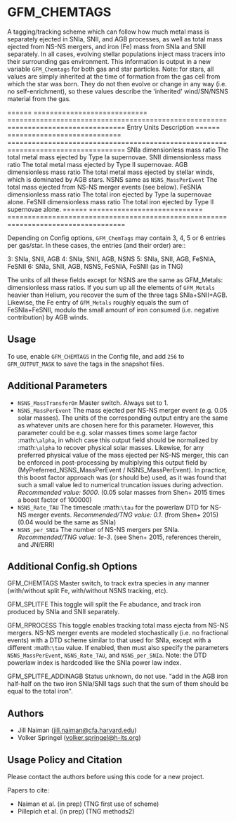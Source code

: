 
GFM_CHEMTAGS
============

A tagging/tracking scheme which can follow how much metal mass is separately ejected in SNIa, SNII, and AGB processes, 
as well as total mass ejected from NS-NS mergers, and iron (Fe) mass from SNIa and SNII separately. In all cases, 
evolving stellar populations inject mass tracers into their surrounding gas environment.
This information is output in a new variable ``GFM_Chemtags`` for both gas and star particles. Note: for stars, 
all values are simply inherited at the time of formation from the gas cell from which the star was born. They do not 
then evolve or change in any way (i.e. no self-enrichment), so these values describe the 'inherited' wind/SN/NSNS material 
from the gas. 


======  ============================  ===================================================================================
Entry   Units                         Description
======  ============================  ===================================================================================
SNIa    dimensionless mass ratio      The total metal mass ejected by Type Ia supernovae.
SNII    dimensionless mass ratio      The total metal mass ejected by Type II supernovae.
AGB     dimensionless mass ratio      The total metal mass ejected by stellar winds, which is dominated by AGB stars.
NSNS    same as `NSNS_MassPerEvent`   The total mass ejected from NS-NS merger events (see below).
FeSNIA  dimensionless mass ratio      The total iron ejected by Type Ia supernovae alone.
FeSNII  dimensionless mass ratio      The total iron ejected by Type II supernovae alone.
======  ============================  ===================================================================================

Depending on Config options, ``GFM_ChemTags`` may contain 3, 4, 5 or 6 entries per gas/star. In these cases, the entries 
(and their order) are::

  3: SNIa, SNII, AGB
  4: SNIa, SNII, AGB, NSNS
  5: SNIa, SNII, AGB, FeSNIA, FeSNII
  6: SNIa, SNII, AGB, NSNS, FeSNIA, FeSNII (as in TNG)

The units of all these fields except for NSNS are the same as GFM_Metals: dimensionless mass ratios. 
If you sum up all the elements of ``GFM_Metals`` heavier than Helium, you recover the sum of the three tags SNIa+SNII+AGB. 
Likewise, the Fe entry of ``GFM_Metals`` roughly equals the sum of FeSNIa+FeSNII, modulo the small amount of iron consumed 
(i.e. negative contribution) by AGB winds.


Usage
-----

To use, enable ``GFM_CHEMTAGS`` in the Config file, and add ``256`` to ``GFM_OUTPUT_MASK`` to save the tags in the snapshot files.


Additional Parameters
---------------------

* ``NSNS_MassTransferOn`` Master switch. Always set to 1.
* ``NSNS_MassPerEvent`` The mass ejected per NS-NS merger event (e.g. 0.05 solar masses). The units of the corresponding 
  output entry are the same as whatever units are chosen here for this parameter. However, this parameter could be e.g. solar 
  masses times some large factor :math:`\alpha`, in which case this output field should be normalized by :math:`\alpha` to 
  recover physical solar masses. Likewise, for any preferred physical value of the mass ejected per NS-NS merger, this can 
  be enforced in post-processing by multiplying this output field by (MyPreferred_NSNS_MassPerEvent / NSNS_MassPerEvent). 
  In practice, this boost factor approach was (or should be) used, as it was found that such a small value led to numerical 
  truncation issues during advection.
  *Recommended value: 5000*. (0.05 solar masses from Shen+ 2015 times a boost factor of 100000)
* ``NSNS_Rate_TAU`` The timescale :math:`\tau` for the powerlaw DTD for NS-NS merger events.
  *Recommended/TNG value: 0.1*. (from Shen+ 2015) (0.04 would be the same as SNIa)
* ``NSNS_per_SNIa`` The number of NS-NS mergers per SNIa.
  *Recommended/TNG value: 1e-3*. (see Shen+ 2015, references therein, and JN/ERR)


Additional Config.sh Options
----------------------------

GFM_CHEMTAGS
  Master switch, to track extra species in any manner (with/without split Fe, with/without NSNS tracking, etc).

GFM_SPLITFE
  This toggle will split the Fe abudance, and track iron produced by SNIa and SNII separately.

GFM_RPROCESS
  This toggle enables tracking total mass ejecta from NS-NS mergers. NS-NS merger events are modeled 
  stochastically (i.e. no fractional events) with a DTD scheme similar to that used for SNIa, except with 
  a different :math:`\tau` value. If enabled, then must also specify the parameters ``NSNS_MassPerEvent``, 
  ``NSNS_Rate_TAU``, and ``NSNS_per_SNIa``. Note: the DTD powerlaw index is hardcoded like the SNIa power law index.

GFM_SPLITFE_ADDINAGB
  Status unknown, do not use. "add in the AGB iron half-half on the two iron SNIa/SNII tags such that the sum of 
  them should be equal to the total iron".

Authors
-------

  * Jill Naiman (jill.naiman@cfa.harvard.edu)
  * Volker Springel (volker.springel@h-its.org)


Usage Policy and Citation
-------------------------

Please contact the authors before using this code for a new project. 

Papers to cite:

  * Naiman et al. (in prep) (TNG first use of scheme)
  * Pillepich et al. (in prep) (TNG methods2)
